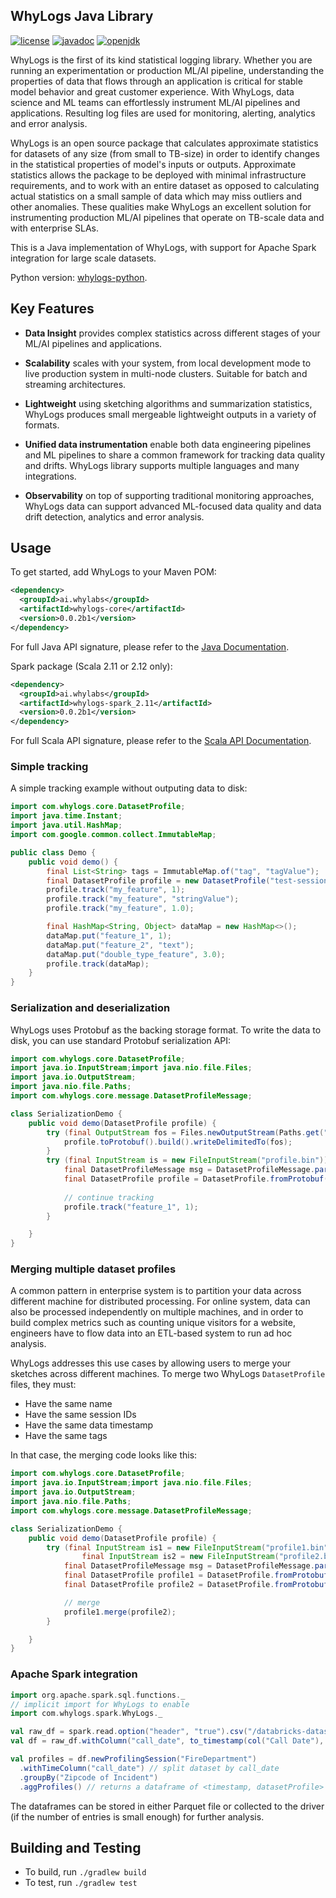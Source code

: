 ## WhyLogs Java Library
[![license](https://img.shields.io/github/license/whylabs/whylogs-java)](https://github.com/whylabs/whylogs-java/blob/mainline/LICENSE)
[![javadoc](https://javadoc.io/badge2/ai.whylabs/whylogs-core/javadoc.svg)](https://javadoc.io/doc/ai.whylabs/whylogs-core)
[![openjdk](https://img.shields.io/badge/opendjk-%3E=1.8-green)](https://openjdk.java.net)

WhyLogs is the first of its kind statistical logging library. Whether you are running an experimentation or production ML/AI pipeline, understanding the properties of data that flows through an application is critical for stable model behavior and great customer experience. With WhyLogs, data science and ML teams can effortlessly instrument ML/AI pipelines and applications. Resulting log files are used for monitoring, alerting, analytics and error analysis.

WhyLogs is an open source package that calculates approximate statistics for datasets of any size (from small to TB-size) in order to identify changes in the statistical properties of model's inputs or outputs. Approximate statistics allows the package to be deployed with minimal infrastructure requirements, and to work with an entire dataset as opposed to calculating actual statistics on a small sample of data which may miss outliers and other anomalies. These qualities make WhyLogs an excellent solution for instrumenting production ML/AI pipelines that operate on TB-scale data and with enterprise SLAs.
 
This is a Java implementation of WhyLogs, with support for Apache Spark integration for large scale datasets.

Python version: [whylogs-python](https://github.com/whylabs/whylogs-python).

## Key Features

* **Data Insight** provides complex statistics across different stages of your ML/AI pipelines and applications.

* **Scalability** scales with your system, from local development mode to live production system in multi-node clusters. Suitable for batch and streaming architectures. 

* **Lightweight** using sketching algorithms and summarization statistics, WhyLogs produces small mergeable lightweight
  outputs in a variety of formats.

* **Unified data instrumentation** enable both data engineering pipelines and ML pipelines to share a common framework for tracking data quality and drifts. WhyLogs library supports multiple languages and many integrations. 
  
* **Observability** on top of supporting traditional monitoring approaches, WhyLogs data can support advanced ML-focused data quality and data drift detection, analytics and error analysis. 

## Usage


To get started, add WhyLogs to your Maven POM:
```xml
<dependency>
  <groupId>ai.whylabs</groupId>
  <artifactId>whylogs-core</artifactId>
  <version>0.0.2b1</version>
</dependency>
```
For full Java API signature, please refer to the [Java Documentation](https://www.javadoc.io/doc/ai.whylabs/whylogs-core/latest/index.html).

Spark package (Scala 2.11 or 2.12 only):
```xml
<dependency>
  <groupId>ai.whylabs</groupId>
  <artifactId>whylogs-spark_2.11</artifactId>
  <version>0.0.2b1</version>
</dependency>
```
For full Scala API signature, please refer to the [Scala API Documentation](https://javadoc.io/doc/ai.whylabs/whylogs-spark_2.11/latest/index.html).


### Simple tracking
A simple tracking example without outputing data to disk:

```java
import com.whylogs.core.DatasetProfile;
import java.time.Instant;
import java.util.HashMap;
import com.google.common.collect.ImmutableMap;

public class Demo {
    public void demo() {
        final List<String> tags = ImmutableMap.of("tag", "tagValue");
        final DatasetProfile profile = new DatasetProfile("test-session", Instant.now(), tags);
        profile.track("my_feature", 1);
        profile.track("my_feature", "stringValue");
        profile.track("my_feature", 1.0);

        final HashMap<String, Object> dataMap = new HashMap<>();
        dataMap.put("feature_1", 1);
        dataMap.put("feature_2", "text");
        dataMap.put("double_type_feature", 3.0);
        profile.track(dataMap);
    }
}
```

### Serialization and deserialization
WhyLogs uses Protobuf as the backing storage format. To write the data to disk, you can use standard Protobuf
serialization API:

```java
import com.whylogs.core.DatasetProfile;
import java.io.InputStream;import java.nio.file.Files;
import java.io.OutputStream;
import java.nio.file.Paths;
import com.whylogs.core.message.DatasetProfileMessage;

class SerializationDemo {
    public void demo(DatasetProfile profile) {
        try (final OutputStream fos = Files.newOutputStream(Paths.get("profile.bin"))) {
            profile.toProtobuf().build().writeDelimitedTo(fos);
        }
        try (final InputStream is = new FileInputStream("profile.bin")) {
            final DatasetProfileMessage msg = DatasetProfileMessage.parseDelimitedFrom(is);
            final DatasetProfile profile = DatasetProfile.fromProtobuf(msg);
            
            // continue tracking
            profile.track("feature_1", 1);
        }

    }
}
```
### Merging multiple dataset profiles
A common pattern in enterprise system is to partition your data across different machine for distributed processing. For
online system, data can also be processed independently on multiple machines, and in order to build complex metrics such
as counting unique visitors for a website, engineers have to flow data into an ETL-based system to run ad hoc analysis.

WhyLogs addresses this use cases by allowing users to merge your sketches across different machines. To merge two WhyLogs
`DatasetProfile` files, they must:
* Have the same name
* Have the same session IDs
* Have the same data timestamp
* Have the same tags

In that case, the merging code looks like this:

```java
import com.whylogs.core.DatasetProfile;
import java.io.InputStream;import java.nio.file.Files;
import java.io.OutputStream;
import java.nio.file.Paths;
import com.whylogs.core.message.DatasetProfileMessage;

class SerializationDemo {
    public void demo(DatasetProfile profile) {
        try (final InputStream is1 = new FileInputStream("profile1.bin");
                final InputStream is2 = new FileInputStream("profile2.bin")) {
            final DatasetProfileMessage msg = DatasetProfileMessage.parseDelimitedFrom(is);
            final DatasetProfile profile1 = DatasetProfile.fromProtobuf(DatasetProfileMessage.parseDelimitedFrom(is1));
            final DatasetProfile profile2 = DatasetProfile.fromProtobuf(DatasetProfileMessage.parseDelimitedFrom(is2));

            // merge
            profile1.merge(profile2);
        }

    }
}
```
### Apache Spark integration
```scala
import org.apache.spark.sql.functions._
// implicit import for WhyLogs to enable
import com.whylogs.spark.WhyLogs._

val raw_df = spark.read.option("header", "true").csv("/databricks-datasets/timeseries/Fires/Fire_Department_Calls_for_Service.csv")
val df = raw_df.withColumn("call_date", to_timestamp(col("Call Date"), "MM/dd/YYYY"))

val profiles = df.newProfilingSession("FireDepartment")
  .withTimeColumn("call_date") // split dataset by call_date
  .groupBy("Zipcode of Incident")
  .aggProfiles() // returns a dataframe of <timestamp, datasetProfile> entries

```
The dataframes can be stored in either Parquet file or collected to the driver (if the number of entries is small enough)
for further analysis.

## Building and Testing
* To build, run `./gradlew build`
* To test, run `./gradlew test`
